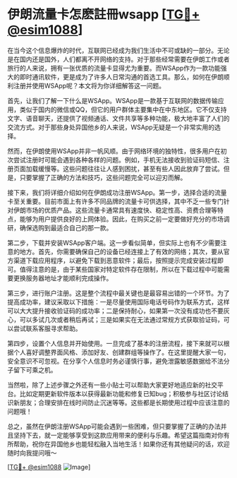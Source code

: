 # 伊朗流量卡怎麽註冊wsapp [[TG💪+ @esim1088](https://t.me/s/esim1088)]

在当今这个信息爆炸的时代，互联网已经成为我们生活中不可或缺的一部分。无论是在国内还是国外，人们都离不开网络的支持。对于那些经常需要在伊朗工作或者旅行的人来说，拥有一张优质的流量卡显得尤为重要。而WSApp作为一款功能强大的即时通讯软件，更是成为了许多人日常沟通的首选工具。那么，如何在伊朗顺利注册并使用WSApp呢？本文将为你详细解答这一问题。

首先，让我们了解一下什么是WSApp。WSApp是一款基于互联网的数据传输应用，类似于国内的微信或QQ，但它的用户群体主要集中在中东地区。它不仅支持文字、语音聊天，还提供了视频通话、文件共享等多种功能，极大地丰富了人们的交流方式。对于那些身处异国他乡的人来说，WSApp无疑是一个非常实用的选择。

然而，在伊朗使用WSApp并非一帆风顺。由于网络环境的独特性，很多用户在初次尝试注册时可能会遇到各种各样的问题。例如，手机无法接收到验证码短信、注册页面加载缓慢等。这些问题往往让人感到困扰，甚至有些人因此放弃了尝试。但是，只要掌握了正确的方法和技巧，这些问题完全可以迎刃而解。

接下来，我们将详细介绍如何在伊朗成功注册WSApp。第一步，选择合适的流量卡至关重要。目前市面上有许多不同品牌的流量卡可供选择，其中不乏一些专门针对伊朗市场的优质产品。这些流量卡通常具有速度快、稳定性高、资费合理等特点，能够为用户提供良好的上网体验。因此，在购买之前一定要做好充分的市场调研，确保选购到最适合自己的那一款。

第二步，下载并安装WSApp客户端。这一步看似简单，但实际上也有不少需要注意的地方。首先，你需要确保自己的设备已经连接上了有效的网络；其次，要从官方渠道下载应用程序，以避免下载到恶意软件；最后，按照提示完成安装过程即可。值得注意的是，由于某些国家对特定软件存在限制，所以在下载过程中可能需要更换服务器地址才能顺利完成操作。

第三步，进行账户注册。这是整个流程中最关键也是最容易出错的一个环节。为了提高成功率，建议采取以下措施：一是尽量使用国际电话号码作为联系方式，这样可以大大提升接收验证码的成功率；二是保持耐心，如果第一次没有成功也不要灰心，可以多试几次或者稍后再试；三是如果实在无法通过常规方式获取验证码，可以尝试联系客服寻求帮助。

第四步，设置个人信息并开始使用。一旦完成了基本的注册流程，接下来就可以根据个人喜好调整界面风格、添加好友、创建群组等操作了。在这里提醒大家一句，安全意识不可忽视。在分享个人信息时务必谨慎行事，避免泄露敏感数据给不法分子留下可乘之机。

当然啦，除了上述步骤之外还有一些小贴士可以帮助大家更好地适应新的社交平台。比如定期更新软件版本以获得最新功能和修复已知bug；积极参与社区讨论结识新朋友；合理安排在线时间防止沉迷等等。这些都是长期使用过程中应该注意的问题哦！

总之，虽然在伊朗注册WSApp可能会遇到一些困难，但只要掌握了正确的办法并且坚持下去，就一定能够享受到这款应用带来的便利与乐趣。希望这篇指南对你有所帮助，祝你在异国他乡也能轻松融入当地生活！如果你还有其他疑问的话，欢迎随时向我提问哦～

[[TG💪+ @esim1088](https://t.me/s/esim1088) ![Image](https://i.postimg.cc/4NQfJmqS/Snipaste-2025-05-13-00-14-12.png)]